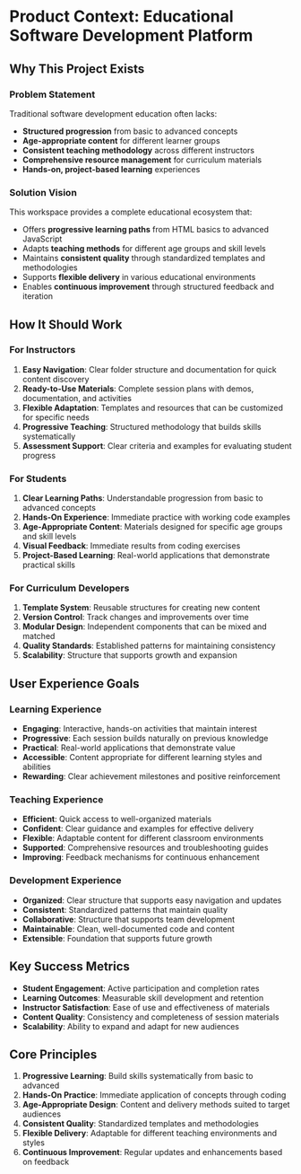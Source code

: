 # Product Context: Educational Software Development Platform

## Why This Project Exists

### Problem Statement
Traditional software development education often lacks:
- **Structured progression** from basic to advanced concepts
- **Age-appropriate content** for different learner groups
- **Consistent teaching methodology** across different instructors
- **Comprehensive resource management** for curriculum materials
- **Hands-on, project-based learning** experiences

### Solution Vision
This workspace provides a complete educational ecosystem that:
- Offers **progressive learning paths** from HTML basics to advanced JavaScript
- Adapts **teaching methods** for different age groups and skill levels
- Maintains **consistent quality** through standardized templates and methodologies
- Supports **flexible delivery** in various educational environments
- Enables **continuous improvement** through structured feedback and iteration

## How It Should Work

### For Instructors
1. **Easy Navigation**: Clear folder structure and documentation for quick content discovery
2. **Ready-to-Use Materials**: Complete session plans with demos, documentation, and activities
3. **Flexible Adaptation**: Templates and resources that can be customized for specific needs
4. **Progressive Teaching**: Structured methodology that builds skills systematically
5. **Assessment Support**: Clear criteria and examples for evaluating student progress

### For Students
1. **Clear Learning Paths**: Understandable progression from basic to advanced concepts
2. **Hands-On Experience**: Immediate practice with working code examples
3. **Age-Appropriate Content**: Materials designed for specific age groups and skill levels
4. **Visual Feedback**: Immediate results from coding exercises
5. **Project-Based Learning**: Real-world applications that demonstrate practical skills

### For Curriculum Developers
1. **Template System**: Reusable structures for creating new content
2. **Version Control**: Track changes and improvements over time
3. **Modular Design**: Independent components that can be mixed and matched
4. **Quality Standards**: Established patterns for maintaining consistency
5. **Scalability**: Structure that supports growth and expansion

## User Experience Goals

### Learning Experience
- **Engaging**: Interactive, hands-on activities that maintain interest
- **Progressive**: Each session builds naturally on previous knowledge
- **Practical**: Real-world applications that demonstrate value
- **Accessible**: Content appropriate for different learning styles and abilities
- **Rewarding**: Clear achievement milestones and positive reinforcement

### Teaching Experience
- **Efficient**: Quick access to well-organized materials
- **Confident**: Clear guidance and examples for effective delivery
- **Flexible**: Adaptable content for different classroom environments
- **Supported**: Comprehensive resources and troubleshooting guides
- **Improving**: Feedback mechanisms for continuous enhancement

### Development Experience
- **Organized**: Clear structure that supports easy navigation and updates
- **Consistent**: Standardized patterns that maintain quality
- **Collaborative**: Structure that supports team development
- **Maintainable**: Clean, well-documented code and content
- **Extensible**: Foundation that supports future growth

## Key Success Metrics
- **Student Engagement**: Active participation and completion rates
- **Learning Outcomes**: Measurable skill development and retention
- **Instructor Satisfaction**: Ease of use and effectiveness of materials
- **Content Quality**: Consistency and completeness of session materials
- **Scalability**: Ability to expand and adapt for new audiences

## Core Principles
1. **Progressive Learning**: Build skills systematically from basic to advanced
2. **Hands-On Practice**: Immediate application of concepts through coding
3. **Age-Appropriate Design**: Content and delivery methods suited to target audiences
4. **Consistent Quality**: Standardized templates and methodologies
5. **Flexible Delivery**: Adaptable for different teaching environments and styles
6. **Continuous Improvement**: Regular updates and enhancements based on feedback 